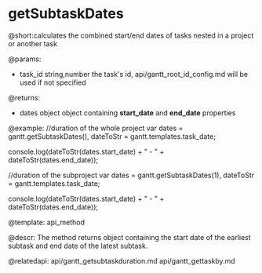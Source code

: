 getSubtaskDates
=============

@short:calculates the combined start/end dates of tasks nested in a project or another task

@params:
* task_id		string,number		the task's id, api/gantt_root_id_config.md will be used if not specified

@returns:
- dates			object		object containing <b>start_date</b> and <b>end_date</b> properties


@example:
//duration of the whole project
var dates = gantt.getSubtaskDates(),
	dateToStr = gantt.templates.task_date;
    
console.log(dateToStr(dates.start_date) + " - " + dateToStr(dates.end_date));

//duration of the subproject
var dates = gantt.getSubtaskDates(1),
	dateToStr = gantt.templates.task_date;
    
console.log(dateToStr(dates.start_date) + " - " + dateToStr(dates.end_date));


@template:	api_method

@descr:
The method returns object containing the start date of the earliest subtask and end date of the latest subtask.

@relatedapi:
api/gantt_getsubtaskduration.md
api/gantt_gettaskby.md